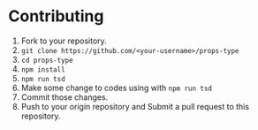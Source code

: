 # Contributing

1. Fork to your repository.
1. `git clone https://github.com/<your-username>/props-type`
1. `cd props-type`
1. `npm install`
1. `npm run tsd`
1. Make some change to codes using with `npm run tsd`
1. Commit those changes.
1. Push to your origin repository and Submit a pull request to this repository.
